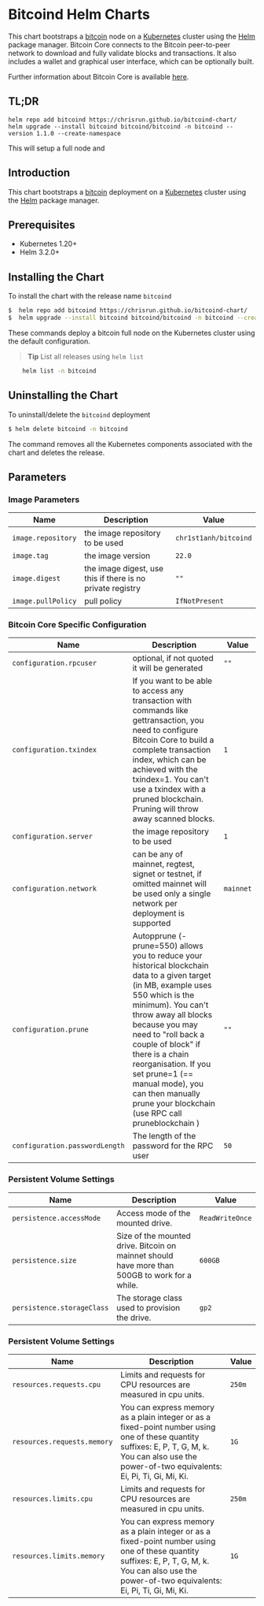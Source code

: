 <!--- app-name` | Bitcoin Core Helm Charts -->

# Bitcoind Helm Charts

This chart bootstraps a [bitcoin](https://github.com/bitcoin/bitcoin) node on a [Kubernetes](https://kubernetes.io) cluster using the [Helm](https://helm.sh) package manager. Bitcoin Core connects to the Bitcoin peer-to-peer network to download and fully validate blocks and transactions. It also includes a wallet and graphical user interface, which can be optionally built.

Further information about Bitcoin Core is available [here](https://github.com/bitcoin/bitcoin).


## TL;DR

```console
helm repo add bitcoind https://chrisrun.github.io/bitcoind-chart/
helm upgrade --install bitcoind bitcoind/bitcoind -n bitcoind --version 1.1.0 --create-namespace
```

This will setup a full node and 


## Introduction

This chart bootstraps a [bitcoin](https://github.com/bitcoin/bitcoin) deployment on a [Kubernetes](https://kubernetes.io) cluster using the [Helm](https://helm.sh) package manager.

## Prerequisites

- Kubernetes 1.20+
- Helm 3.2.0+

## Installing the Chart

To install the chart with the release name `bitcoind`

```bash
$  helm repo add bitcoind https://chrisrun.github.io/bitcoind-chart/
$  helm upgrade --install bitcoind bitcoind/bitcoind -n bitcoind --create-namespace
```

These commands deploy a bitcoin full node on the Kubernetes cluster using the default configuration.

> **Tip** List all releases using `helm list`


```bash
	helm list -n bitcoind
```

## Uninstalling the Chart

To uninstall/delete the `bitcoind` deployment

```bash
$ helm delete bitcoind -n bitcoind
```

The command removes all the Kubernetes components associated with the chart and deletes the release.

## Parameters

### Image Parameters

| Name                      | Description                                     | Value |
| ------------------------- | ----------------------------------------------- | ----- |
| `image.repository` | the image repository to be used | `chr1st1anh/bitcoind`  |
| `image.tag` | the image version | `22.0`  |
| `image.digest` | the image digest, use this if there is no private registry | `""`  |
| `image.pullPolicy` | pull policy | `IfNotPresent`  |

### Bitcoin Core Specific Configuration

| Name                      | Description                                     | Value |
| ------------------------- | ----------------------------------------------- | ----- |
| `configuration.rpcuser` | optional, if not quoted it will be generated | `""`  |
| `configuration.txindex` | If you want to be able to access any transaction with commands like gettransaction, you need to configure Bitcoin Core to build a complete transaction index, which can be achieved with the txindex=1. You can't use a txindex with a pruned blockchain. Pruning will throw away scanned blocks. | `1`  |
| `configuration.server` | the image repository to be used | `1`  |
| `configuration.network` | can be any of mainnet, regtest, signet or testnet, if omitted mainnet will be used only a single network per deployment is supported | `mainnet`  |
| `configuration.prune` | Autopprune (-prune=550) allows you to reduce your historical blockchain data to a given target (in MB, example uses 550 which is the minimum). You can't throw away all blocks because you may need to "roll back a couple of block" if there is a chain reorganisation. If you set prune=1 (== manual mode), you can then manually prune your blockchain (use RPC call pruneblockchain <height>) | `""`  |
| `configuration.passwordLength` | The length of the password for the RPC user | `50`  |

### Persistent Volume Settings

| Name                      | Description                                     | Value |
| ------------------------- | ----------------------------------------------- | ----- |
| `persistence.accessMode` | Access mode of the mounted drive. | `ReadWriteOnce`  |
| `persistence.size` | Size of the mounted drive. Bitcoin on mainnet should have more than 500GB to work for a while. | `600GB`  |
| `persistence.storageClass` | The storage class used to provision the drive. | `gp2`  |


### Persistent Volume Settings

| Name                      | Description                                     | Value |
| ------------------------- | ----------------------------------------------- | ----- |
| `resources.requests.cpu` | Limits and requests for CPU resources are measured in cpu units. | `250m`  |
| `resources.requests.memory` | You can express memory as a plain integer or as a fixed-point number using one of these quantity suffixes: E, P, T, G, M, k. You can also use the power-of-two equivalents: Ei, Pi, Ti, Gi, Mi, Ki. | `1G`  |
| `resources.limits.cpu` | Limits and requests for CPU resources are measured in cpu units. | `250m`  |
| `resources.limits.memory` | You can express memory as a plain integer or as a fixed-point number using one of these quantity suffixes: E, P, T, G, M, k. You can also use the power-of-two equivalents: Ei, Pi, Ti, Gi, Mi, Ki. | `1G`  |

